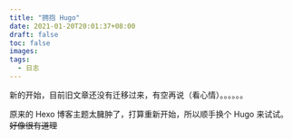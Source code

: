 ```yaml
---
title: "拥抱 Hugo"
date: 2021-01-20T20:01:37+08:00
draft: false
toc: false
images:
tags:
  - 日志
---
```


新的开始，目前旧文章还没有迁移过来，有空再说（看心情）。。。。。。

原来的 Hexo 博客主题太臃肿了，打算重新开始，所以顺手换个 Hugo 来试试。~~好像很有道理~~


